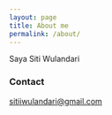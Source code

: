 ```yaml
---
layout: page
title: About me
permalink: /about/
---
```


Saya Siti Wulandari 

### Contact

[sitiiwulandari@gmail.com](mailto:sitiiwulandari@gmail.com)
